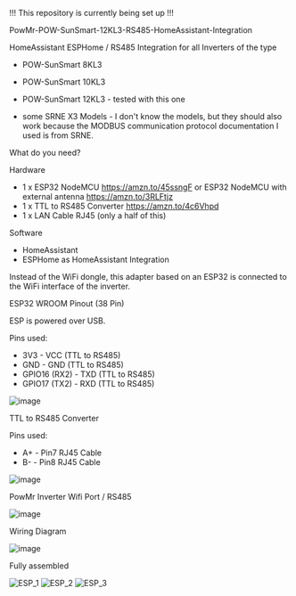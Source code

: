 !!! This repository is currently being set up !!! 

PowMr-POW-SunSmart-12KL3-RS485-HomeAssistant-Integration

HomeAssistant ESPHome / RS485 Integration for all Inverters of the type
- POW-SunSmart 8KL3
- POW-SunSmart 10KL3
- POW-SunSmart 12KL3 - tested with this one

- some SRNE X3 Models - I don't know the models, but they should also work because the MODBUS communication protocol documentation I used is from SRNE.

What do you need?

Hardware
- 1 x ESP32 NodeMCU https://amzn.to/45ssngF or ESP32 NodeMCU with external antenna https://amzn.to/3RLFtjz
- 1 x TTL to RS485 Converter https://amzn.to/4c6Vhpd
- 1 x LAN Cable RJ45 (only a half of this)

Software
- HomeAssistant
- ESPHome as HomeAssistant Integration

Instead of the WiFi dongle, this adapter based on an ESP32 is connected to the WiFi interface of the inverter.

ESP32 WROOM Pinout (38 Pin)

ESP is powered over USB.

Pins used:
- 3V3 - VCC (TTL to RS485)
- GND - GND (TTL to RS485)
- GPIO16 (RX2) - TXD (TTL to RS485)
- GPIO17 (TX2) - RXD (TTL to RS485)

![image](https://github.com/ByteSeekerPro/PowMr-POW-SunSmart-12KL3-RS485-HomeAssistant-Integration/assets/173205372/89d6227d-ca61-4aeb-9a73-7d3ea7fd3665)

TTL to RS485 Converter

Pins used:
- A+ - Pin7 RJ45 Cable
- B- - Pin8 RJ45 Cable

![image](https://github.com/ByteSeekerPro/PowMr-POW-SunSmart-12KL3-RS485-HomeAssistant-Integration/assets/173205372/e1120a85-f1ab-4ca5-85ef-10b266e50600)

PowMr Inverter Wifi Port / RS485

![image](https://github.com/ByteSeekerPro/PowMr-POW-SunSmart-12KL3-RS485-HomeAssistant-Integration/assets/173205372/b7228ac0-712f-4562-a4b0-f1323dc0dc91)

Wiring Diagram

![image](https://github.com/ByteSeekerPro/PowMr-POW-SunSmart-12KL3-RS485-HomeAssistant-Integration/assets/173205372/d31c9d7d-cf2c-4d49-8648-69220d60f019)

Fully assembled

![ESP_1](https://github.com/ByteSeekerPro/PowMr-POW-SunSmart-12KL3-RS485-HomeAssistant-Integration/assets/173205372/2d4caac5-1296-45a9-88ef-4b7db51feeaa)
![ESP_2](https://github.com/ByteSeekerPro/PowMr-POW-SunSmart-12KL3-RS485-HomeAssistant-Integration/assets/173205372/a12b9439-9464-417b-a441-f6ff9f8dbaa5)
![ESP_3](https://github.com/ByteSeekerPro/PowMr-POW-SunSmart-12KL3-RS485-HomeAssistant-Integration/assets/173205372/78d0bb03-6fe4-405e-86eb-9a2feb9b1d3b)
